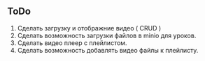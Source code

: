 ## ToDo
1) Сделать загрузку и отображние видео ( CRUD )
2) Сделать возможность загрузки файлов в minio для уроков.
3) Сделать видео плеер с плейлистом.
4) Сделать возможность добавлять видео файлы к плейлисту.

